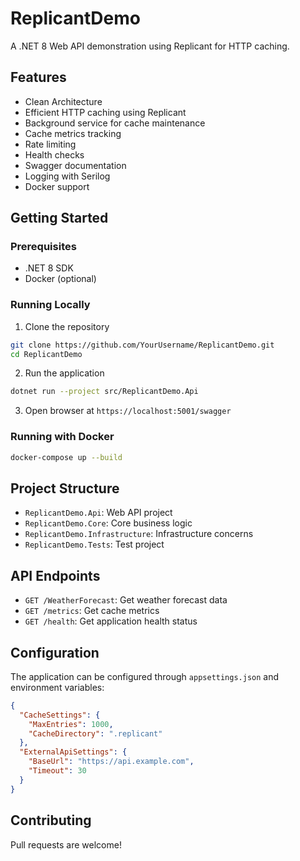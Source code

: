 # ReplicantDemo

A .NET 8 Web API demonstration using Replicant for HTTP caching.

## Features

- Clean Architecture
- Efficient HTTP caching using Replicant
- Background service for cache maintenance
- Cache metrics tracking
- Rate limiting
- Health checks
- Swagger documentation
- Logging with Serilog
- Docker support

## Getting Started

### Prerequisites

- .NET 8 SDK
- Docker (optional)

### Running Locally

1. Clone the repository
```bash
git clone https://github.com/YourUsername/ReplicantDemo.git
cd ReplicantDemo
```

2. Run the application
```bash
dotnet run --project src/ReplicantDemo.Api
```

3. Open browser at `https://localhost:5001/swagger`

### Running with Docker

```bash
docker-compose up --build
```

## Project Structure

- `ReplicantDemo.Api`: Web API project
- `ReplicantDemo.Core`: Core business logic
- `ReplicantDemo.Infrastructure`: Infrastructure concerns
- `ReplicantDemo.Tests`: Test project

## API Endpoints

- `GET /WeatherForecast`: Get weather forecast data
- `GET /metrics`: Get cache metrics
- `GET /health`: Get application health status

## Configuration

The application can be configured through `appsettings.json` and environment variables:

```json
{
  "CacheSettings": {
    "MaxEntries": 1000,
    "CacheDirectory": ".replicant"
  },
  "ExternalApiSettings": {
    "BaseUrl": "https://api.example.com",
    "Timeout": 30
  }
}
```

## Contributing

Pull requests are welcome!